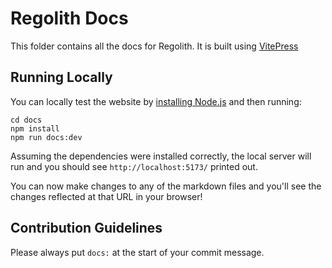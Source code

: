 # Regolith Docs

This folder contains all the docs for Regolith. It is built using [VitePress](https://vitepress.vuejs.org/)

## Running Locally
You can locally test the website by [installing Node.js](https://nodejs.dev/en/) and then running:
```
cd docs
npm install
npm run docs:dev
```

Assuming the dependencies were installed correctly, the local server will run and you should see `http://localhost:5173/`
printed out.

You can now make changes to any of the markdown files and you'll see the changes reflected at that URL in your browser!

## Contribution Guidelines

Please always put `docs:` at the start of your commit message.
